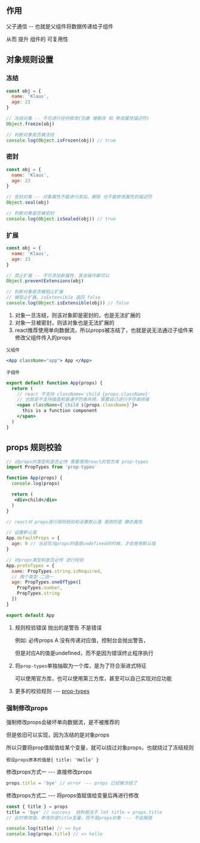 ## 作用

父子通信 -- 也就是父组件将数据传递给子组件

从而 提升 组件的 可复用性



## 对象规则设置

### 冻结

```jsx
const obj = {
  name: 'Klaus',
  age: 23
}

// 冻结对象 -- 不可进行任何修改(包裹 增删改 和 修改属性描述符)
Object.freeze(obj)

// 判断对象是否被冻结
console.log(Object.isFrozen(obj)) // true
```



### 密封

```jsx
const obj = {
  name: 'Klaus',
  age: 23
}

// 密封对象 -- 对象属性不能进行添加、删除 也不能修改属性的描述符
Object.seal(obj)

// 判断对象是否被密封
console.log(Object.isSealed(obj)) // true
```



### 扩展

```jsx
const obj = {
  name: 'Klaus',
  age: 23
}

// 禁止扩展 -- 不可添加新属性，其余操作都可以
Object.preventExtensions(obj)

// 判断对象是否被阻止扩展
// 被阻止扩展，isExtensible 返回 false
console.log(Object.isExtensible(obj)) // false
```



1. 对象一旦冻结，则该对象即是密封的，也是无法扩展的
2. 对象一旦被密封，则该对象也是无法扩展的
3. react推荐使用单向数据流，所以props被冻结了，也就是说无法通过子组件来修改父组件传入的props



`父组件`

```jsx
<App className="app"> App </App>
```

`子组件`

```jsx
export default function App(props) {
  return (
    // react 不支持 className='child {props.className}'
    // 也就是不支持插值和普通字符串共用，需要自己进行字符串拼接
    <span className={`child ${props.className}`}>
      this is a function component
    </span>
  )
}
```



## props 规则校验

```jsx
// 对props的类型和是否必传 需要使用react的官方库 prop-types
import PropTypes from 'prop-types'

function App(props) {
  console.log(props)

  return (
   <div>child</div>
  )
}

// react对 props进行规则校验和设置默认值 使用的是 静态属性

// 设置默认值
App.defaultProps = {
  age: 0 // 当且仅当props的值是undefined的时候，才会使用默认值
}

// 对props类型和是否必传 进行校验
App.protoTypes = {
  name: PropTypes.string.isRequired,
  // 两个类型 二选一
  age: PropTypes.oneOfType([
    PropTypes.number,
    PropTypes.string
  ])
}

export default App
```

1. 规则校验错误 抛出的是警告 不是错误

   例如: 必传props A 没有传递对应值，控制台会抛出警告，

   但是对应A的值是undefined，而不是因为错误终止程序执行

2. 将`prop-types`单独抽取为一个库，是为了符合渐进式特征

   可以使用官方库，也可以使用第三方库，甚至可以自己实现对应功能

3. 更多的校验规则 --- [prop-types](https://www.npmjs.com/package/prop-types)



### 强制修改props

强制修改props会破坏单向数据流，是不被推荐的

但是依旧可以实现，因为冻结的是对象props

所以只要将prop值赋值给某个变量，就可以绕过对象props，也就绕过了冻结规则



`假设props原本的值是{ title: 'Hello' }`

修改props方式一 --- 直接修改props

```js
props.title = 'bye' // error --- props 已经被冻结了
```



修改props方式二 --- 将props值赋值给变量后再进行修改 

```jsx
const { title } = props
title = 'bye' // success  结构相当于 let title = props.title 
// 此时修改值，修改的是title变量，而不是props对象 --- 不会报错

console.log(title) // => bye
console.log(props.title) // => hello
```

